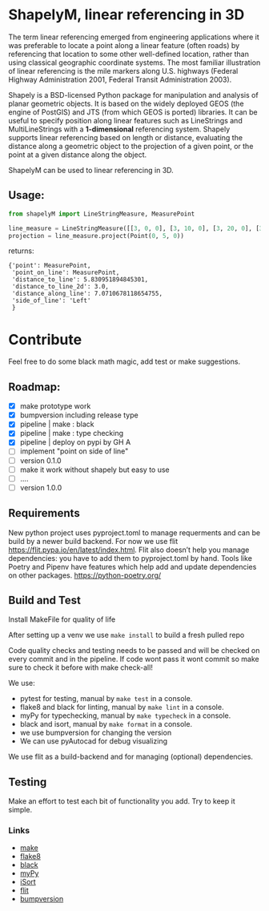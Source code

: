 # ShapelyM, linear referencing in 3D

The term linear referencing emerged from engineering applications where it was preferable to locate a point along a linear feature (often roads) by referencing that location to some other well-defined location, rather than using classical geographic coordinate systems. The most familiar illustration of linear referencing is the mile markers along U.S. highways (Federal Highway Administration 2001, Federal Transit Administration 2003).

Shapely is a BSD-licensed Python package for manipulation and analysis of planar geometric objects. It is based on the widely deployed GEOS (the engine of PostGIS) and JTS (from which GEOS is ported) libraries. It can be useful to specify position along linear features such as LineStrings and MultiLineStrings with a **1-dimensional** referencing system. Shapely supports linear referencing based on length or distance, evaluating the distance along a geometric object to the projection of a given point, or the point at a given distance along the object.

ShapelyM can be used to linear referencing in 3D.


## Usage:
```python
from shapelyM import LineStringMeasure, MeasurePoint
```

```python
line_measure = LineStringMeasure([[3, 0, 0], [3, 10, 0], [3, 20, 0], [3, 30, 0]])
projection = line_measure.project(Point(0, 5, 0))
```

returns:

```
{'point': MeasurePoint, 
 'point_on_line': MeasurePoint, 
 'distance_to_line': 5.830951894845301, 
 'distance_to_line_2d': 3.0, 
 'distance_along_line': 7.0710678118654755, 
 'side_of_line': 'Left'
 }
 ```

# Contribute
Feel free to do some black math magic, add test or make suggestions.

## Roadmap:
- [X] make prototype work
- [X] bumpversion including release type
- [X] pipeline | make : black
- [X] pipeline | make : type checking
- [X] pipeline | deploy on pypi by GH A
- [ ] implement "point on side of line"
- [ ] version 0.1.0
- [ ] make it work without shapely but easy to use
- [ ] ....
- [ ] version 1.0.0

## Requirements 
New python project uses pyproject.toml to manage requerments and can be build by a newer build backend. 
For now we use flit https://flit.pypa.io/en/latest/index.html. Flit also doesn’t help you manage dependencies: you have to add them to pyproject.toml by hand. Tools like Poetry and Pipenv have features which help add and update dependencies on other packages. https://python-poetry.org/

## Build and Test
Install MakeFile for quality of life

After setting up a venv we use `make install` to build a fresh pulled repo

Code quality checks and testing needs to be passed and will be checked on every commit and in the pipeline. If code wont pass it wont commit so make sure to check it before with make check-all!

We use:
- pytest for testing, manual by `make test` in a console.
- flake8 and black for linting, manual by `make lint` in a console.
- myPy for typechecking, manual by `make typecheck` in a console.
- black and isort, manual by `make format` in a console.
- we use bumpversion for changing the version
- We can use pyAutocad for debug visualizing

We use flit as a build-backend and for managing (optional) dependencies.

## Testing
Make an effort to test each bit of functionality you add. Try to keep it simple.

### Links
- [make](https://www.gnu.org/software/make/manual/make.html)
- [flake8](https://flake8.pycqa.org/en/latest/)
- [black](https://github.com/psf/black)
- [myPy](https://mypy.readthedocs.io/en/stable/)
- [iSort](https://github.com/PyCQA/isort)
- [flit](https://flit.pypa.io/en/latest/)
- [bumpversion](https://github.com/peritus/bumpversion)
